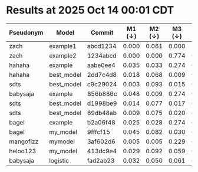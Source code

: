 # Results at 2025 Oct 14 00:01 CDT
| Pseudonym | Model | Commit | M1 (↓) | M2 (↓) | M3 (↓) | M4 (↑) | M5 (↑)|
|--- | --- | --- | --- | --- | --- | --- | ---|
|zach | example1 | abcd1234 | 0.000 | 0.061 | 0.000 | 1.000 | 1.000|
|zach | example2 | 1234abcd | 0.000 | 0.000 | 0.774 | 0.226 | 0.369|
|hahaha | example | aabe0ee4 | 0.035 | 0.033 | 0.274 | 0.492 | 0.277|
|hahaha | best_model | 2dd7c4d8 | 0.018 | 0.068 | 0.009 | 0.816 | 0.424|
|sdts | best_model | c9c29024 | 0.003 | 0.093 | 0.015 | 0.792 | 0.490|
|babysaja | example | 856b886c | 0.048 | 0.009 | 0.274 | 0.497 | 0.286|
|sdts | best_model | d1998be9 | 0.014 | 0.077 | 0.017 | 0.793 | 0.490|
|sdts | best_model | 69db48ab | 0.009 | 0.075 | 0.020 | 0.791 | 0.495|
|bagel | example | b2a06f48 | 0.025 | 0.028 | 0.274 | 0.504 | 0.298|
|bagel | my_model | 9fffcf15 | 0.045 | 0.082 | 0.030 | 0.845 | 0.516|
|mangofizz | mymodel | 3af602d6 | 0.005 | 0.005 | 0.229 | 0.766 | 0.040|
|heloo123 | my_model | 413dc9e4 | 0.029 | 0.092 | 0.059 | 0.794 | 0.494|
|babysaja | logistic | fad2ab23 | 0.032 | 0.050 | 0.061 | 0.812 | 0.381|
